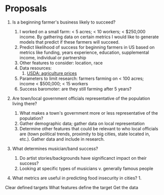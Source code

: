# Proposals

1. Is a beginning farmer's business likely to succeed? 
    1. I worked on a small farm: < 5 acres; < 10 workers; < $250,000 income. By gathering data on certain metrics I would like to generate models that predict if these farmers will succeed.
    2. Predict likelihood of success for beginning farmers in US based on metrics like funding, years experience, education, supplemental income, individual or partnership
    3. Other features to consider: location, race
    4. Data resources:
        1. [USDA: agriculture prices](https://usda.library.cornell.edu/concern/publications/c821gj76b?locale=en)
    6. Parameters to limit research: farmers farming on < 100 acres; income < $500,000; < 15 workers
    7. Success baromoter: are they still farming after 5 years?

2. Are town/local government officials representative of the population living there?
    1. What makes a town's government more or less representative of the population?
    2. Gather demographic data; gather data on local representation
    3. Determine other features that could be relevant to who local officials are (town political trends, proximity to big cities, state located in, etc.). Gather data and include in research. 

3. What determines musician/band success?
    1. Do artist stories/backgrounds have significanct impact on their success?
    2. Looking at specific types of musicians v. generally famous people

4. What metrics are useful in predicting food insecurity in cities?
    1. 


Clear defined targets
What features define the target
Get the data
